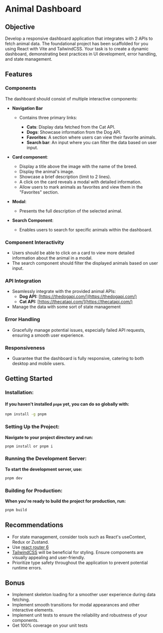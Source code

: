# Animal Dashboard

## Objective

Develop a responsive dashboard application that integrates with 2 APIs to fetch animal data. The foundational project has been scaffolded for you using React with Vite and TailwindCSS. Your task is to create a dynamic dashboard, demonstrating best practices in UI development, error handling, and state management.

## Features

### Components

The dashboard should consist of multiple interactive components:

- **Navigation Bar**

  - Contains three primary links:

    - **Cats**: Display data fetched from the Cat API.
    - **Dogs**: Showcase information from the Dog API.
    - **Favorites**: A section where users can view their favorite animals.
    - **Search bar**: An input where you can filter the data based on user input.

- **Card component**:

  - Display a title above the image with the name of the breed.
  - Display the animal's image.
  - Showcase a brief description (limit to 2 lines).
  - A click on the card reveals a modal with detailed information.
  - Allow users to mark animals as favorites and view them in the "Favorites" section.

- **Modal**:

  - Presents the full description of the selected animal.

- **Search Component**:
  - Enables users to search for specific animals within the dashboard.

### Component Interactivity

- Users should be able to click on a card to view more detailed information about the animal in a modal.
- The search component should filter the displayed animals based on user input.

### API Integration

- Seamlessly integrate with the provided animal APIs:
  - **Dog API:** [https://thedogapi.com/](https://thedogapi.com/)
  - **Cat API:** [https://thecatapi.com/](https://thecatapi.com/)
- Manage the data with some sort of state management

### Error Handling

- Gracefully manage potential issues, especially failed API requests, ensuring a smooth user experience.

### Responsiveness

- Guarantee that the dashboard is fully responsive, catering to both desktop and mobile users.

## Getting Started

### Installation:

#### If you haven't installed `pnpm` yet, you can do so globally with:

```bash
npm install -g pnpm
```

### Setting Up the Project:

**Navigate to your project directory and run:**

```bash
pnpm install or pnpm i
```

### Running the Development Server:

**To start the development server, use:**

```bash
pnpm dev
```

### Building for Production:

**When you're ready to build the project for production, run:**

```bash
pnpm build
```

## Recommendations

- For state management, consider tools such as React's useContext, Redux or Zustand.
- Use [react router 6](https://reactrouter.com)
- [TailwindCSS](https://tailwindcss.com) will be beneficial for styling. Ensure components are visually appealing and user-friendly.
- Prioritize type safety throughout the application to prevent potential runtime errors.

## Bonus

- Implement skeleton loading for a smoother user experience during data fetching.
- Implement smooth transitions for modal appearances and other interactive elements.
- Implement unit tests to ensure the reliability and robustness of your components.
- Get 100% coverage on your unit tests
